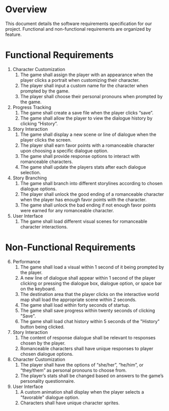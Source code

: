 # Overview

This document details the software requirements specification for our project. Functional and non-functional requirements are organized by feature.

# Functional Requirements

1. Character Customization
   1. The game shall assign the player with an appearance when the player clicks a portrait when customizing their character.
   2. The player shall input a custom name for the character when prompted by the game.
   3. The player shall choose their personal pronouns when prompted by the game.
2. Progress Tracking
   1. The game shall create a save file when the player clicks “save”.
   2. The game shall allow the player to view the dialogue history by clicking “History”.
3. Story Interaction
   1. The game shall display a new scene or line of dialogue when the player clicks the screen.
   2. The player shall earn favor points with a romanceable character upon choosing a specific dialogue option.
   3. The game shall provide response options to interact with romanceable characters.
   4. The game shall update the players stats after each dialogue selection.
4. Story Branching
   1. The game shall branch into different storylines according to chosen dialogue options.
   2. The player shall unlock the good ending of a romanceable character when the player has enough favor points with the character.
   3. The game shall unlock the bad ending if not enough favor points were earned for any romanceable character.
5. User Interface
   1. The game shall load different visual scenes for romanceable character interactions.

# Non-Functional Requirements

6. Performance
    1. The game shall load a visual within 1 second of it being prompted by the player.
    2. A new line of dialogue shall appear within 1 second of the player clicking or pressing the dialogue box, dialogue option, or space bar on the keyboard.
    3. The destination area that the player clicks on the interactive world map shall load the appropriate scene within 2 seconds.
    4. The game shall load within forty seconds of startup.
    5. The game shall save progress within twenty seconds of clicking "Save".
    6. The game shall load chat history within 5 seconds of the "History" button being clicked.
7. Story Interaction
    1. The content of response dialogue shall be relevant to responses chosen by the player.
    2. Romanceable characters shall have unique responses to player chosen dialogue options.
8. Character Customization
    1. The player shall have the options of “she/her”, “he/him”, or “they/them” as personal pronouns to choose from.
    2. The player’s stats shall be changed based on answers to the game’s personality questionnaire.
9. User Interface
    1. A custom animation shall display when the player selects a "favorable" dialogue option.
    2. Characters shall have unique character sprites.